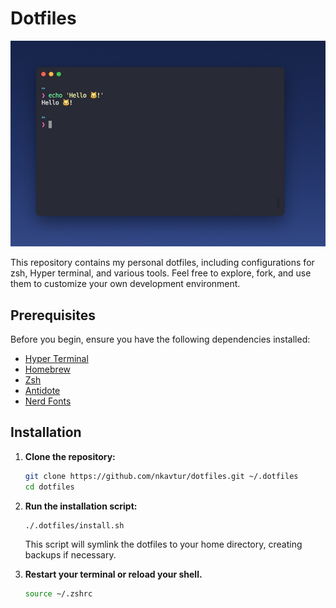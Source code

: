 # Dotfiles

![Terminal Screenshot](static/terminal.png)

This repository contains my personal dotfiles, including configurations for zsh, Hyper terminal, and various tools. Feel free to explore, fork, and use them to customize your own development environment.

## Prerequisites

Before you begin, ensure you have the following dependencies installed:

- [Hyper Terminal](https://hyper.is/)
- [Homebrew](https://brew.sh/)
- [Zsh](https://www.zsh.org/)
- [Antidote](https://antidote.sh/)
- [Nerd Fonts](https://www.nerdfonts.com/)

## Installation

1. **Clone the repository:**

    ```bash
    git clone https://github.com/nkavtur/dotfiles.git ~/.dotfiles
    cd dotfiles
    ```

2. **Run the installation script:**

    ```bash
   ./.dotfiles/install.sh
    ```

   This script will symlink the dotfiles to your home directory, creating backups if necessary.

3. **Restart your terminal or reload your shell.**

    ```bash
    source ~/.zshrc
    ```